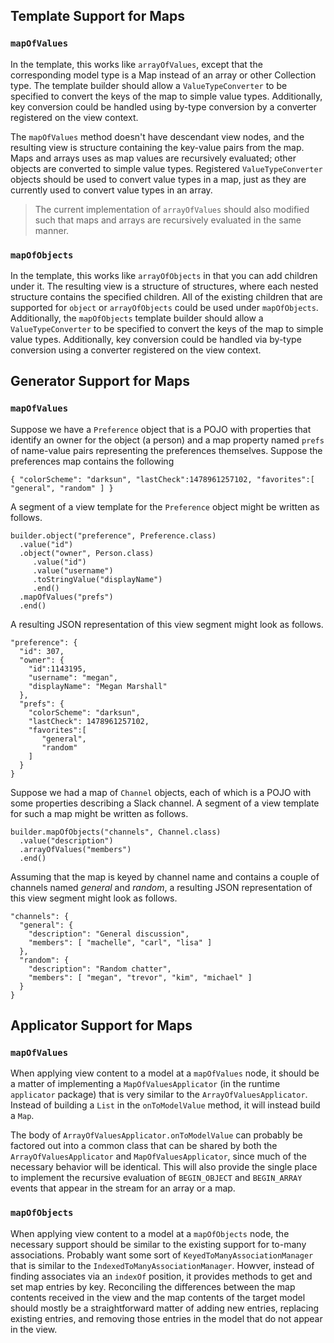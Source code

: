 ## Template Support for Maps

### `mapOfValues`
In the template, this works like `arrayOfValues`, except that the corresponding model type is a Map instead of an array or other Collection type. The template builder should allow a `ValueTypeConverter` to be specified to convert the keys of the map to simple value types. Additionally, key conversion could be handled using by-type conversion by a converter registered on the view context.

The `mapOfValues` method doesn't have descendant view nodes, and the resulting view is structure containing the key-value pairs from the map. Maps and arrays uses as map values are recursively evaluated; other objects are converted to simple value types. Registered `ValueTypeConverter` objects should be used to convert value types in a map, just as they are currently used to convert value types in an array.

> The current implementation of `arrayOfValues` should also modified such that maps and arrays are recursively evaluated in the same manner.

### `mapOfObjects`

In the template, this works like `arrayOfObjects` in that you can add children under it. The resulting view is a structure of structures, where each nested structure contains the specified children. All of the existing children that are supported for `object` or `arrayOfObjects` could be used under `mapOfObjects`. Additionally, the `mapOfObjects` template builder should allow a `ValueTypeConverter` to be specified to convert the keys of the map to simple value types. Additionally, key conversion could be handled via by-type conversion using a converter registered on the view context.


## Generator Support for Maps

### `mapOfValues`

Suppose we have a `Preference` object that is a POJO with properties that identify an owner for the object (a person) and a map property named `prefs` of name-value pairs representing the preferences themselves. Suppose the preferences map contains the following

```
{ "colorScheme": "darksun", "lastCheck":1478961257102, "favorites":[ "general", "random" ] }
```

A segment of a view template for the `Preference` object might be written as follows.

```
builder.object("preference", Preference.class)
  .value("id")
  .object("owner", Person.class)
     .value("id")
     .value("username")
     .toStringValue("displayName")
     .end()
  .mapOfValues("prefs")
  .end()
```

A resulting JSON representation of this view segment might look as follows.

```
"preference": {
  "id": 307,
  "owner": {
    "id":1143195,
    "username": "megan",
    "displayName": "Megan Marshall"
  },
  "prefs": { 
    "colorScheme": "darksun", 
    "lastCheck": 1478961257102, 
    "favorites":[ 
       "general", 
       "random" 
    ] 
  }
}
```

Suppose we had a map of `Channel` objects, each of which is a POJO with some properties describing a Slack channel. A segment of a view template for such a map might be written as follows.

```
builder.mapOfObjects("channels", Channel.class)
  .value("description")
  .arrayOfValues("members")
  .end()
```

Assuming that the map is keyed by channel name and contains a couple of channels named _general_ and _random_, a resulting JSON representation of this view segment might look as follows.

```
"channels": {
  "general": {
    "description": "General discussion",
    "members": [ "machelle", "carl", "lisa" ]
  },
  "random": {
    "description": "Random chatter",
    "members": [ "megan", "trevor", "kim", "michael" ]
  }
}
```

## Applicator Support for Maps

### `mapOfValues`

When applying view content to a model at a `mapOfValues` node, it should be a matter of implementing a `MapOfValuesApplicator` (in
the runtime `applicator` package) that is very similar to the `ArrayOfValuesApplicator`. Instead of building a `List` in the `onToModelValue` method, it will instead build a `Map`.

The body of `ArrayOfValuesApplicator.onToModelValue` can probably be factored out into a common class that can be shared by both the `ArrayOfValuesApplicator` and `MapOfValuesApplicator`, since much of the necessary behavior will be identical. This will also provide the single place to implement the recursive evaluation of `BEGIN_OBJECT` and `BEGIN_ARRAY` events that appear in the stream for an array or a map.


### `mapOfObjects`

When applying view content to a model at a `mapOfObjects` node, the necessary support should be similar to the existing support for to-many associations. Probably want some sort of `KeyedToManyAssociationManager` that is similar to the `IndexedToManyAssociationManager`. Howver, instead of finding associates via an `indexOf` position, it provides methods to get and set map entries by key. Reconciling the differences between the map contents received in the view and the map contents of the target model should mostly be a straightforward matter of adding new entries, replacing existing entries, and removing those entries in the model that do not appear in the view.

